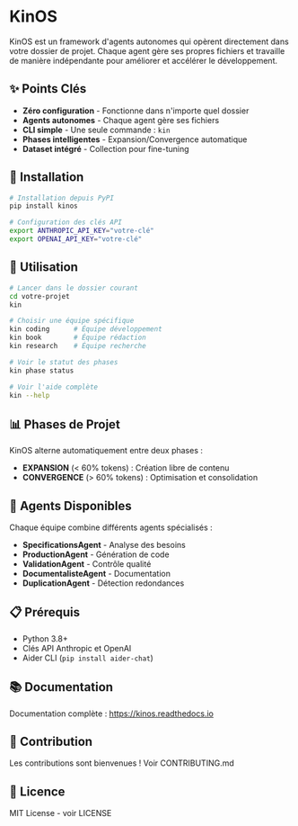 # KinOS

KinOS est un framework d'agents autonomes qui opèrent directement dans votre dossier de projet. Chaque agent gère ses propres fichiers et travaille de manière indépendante pour améliorer et accélérer le développement.

## ✨ Points Clés

- **Zéro configuration** - Fonctionne dans n'importe quel dossier
- **Agents autonomes** - Chaque agent gère ses fichiers
- **CLI simple** - Une seule commande : `kin`
- **Phases intelligentes** - Expansion/Convergence automatique
- **Dataset intégré** - Collection pour fine-tuning

## 🚀 Installation

```bash
# Installation depuis PyPI
pip install kinos

# Configuration des clés API
export ANTHROPIC_API_KEY="votre-clé"
export OPENAI_API_KEY="votre-clé"
```

## 🚀 Utilisation

```bash
# Lancer dans le dossier courant
cd votre-projet
kin

# Choisir une équipe spécifique
kin coding      # Équipe développement
kin book        # Équipe rédaction
kin research    # Équipe recherche

# Voir le statut des phases
kin phase status

# Voir l'aide complète
kin --help
```

## 📊 Phases de Projet

KinOS alterne automatiquement entre deux phases :

- **EXPANSION** (< 60% tokens) : Création libre de contenu
- **CONVERGENCE** (> 60% tokens) : Optimisation et consolidation

## 🤖 Agents Disponibles

Chaque équipe combine différents agents spécialisés :

- **SpecificationsAgent** - Analyse des besoins
- **ProductionAgent** - Génération de code
- **ValidationAgent** - Contrôle qualité
- **DocumentalisteAgent** - Documentation
- **DuplicationAgent** - Détection redondances

## 📋 Prérequis

- Python 3.8+
- Clés API Anthropic et OpenAI
- Aider CLI (`pip install aider-chat`)

## 📚 Documentation

Documentation complète : https://kinos.readthedocs.io

## 🤝 Contribution

Les contributions sont bienvenues ! Voir CONTRIBUTING.md

## 📝 Licence

MIT License - voir LICENSE
